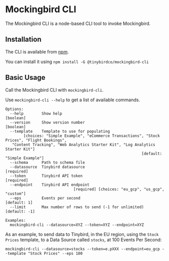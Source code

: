 # Mockingbird CLI

The Mockingbird CLI is a node-based CLI tool to invoke Mockingbird.

## Installation

The CLI is available from [npm](https://www.npmjs.com/package/@tinybirdco/mockingbird-cli).

You can install it using `npm install -G @tinybirdco/mockingbird-cli`

## Basic Usage

Call the Mockingbird CLI with `mockingbird-cli`.

Use `mockingbird-cli --help` to get a list of available commands.

```
Options:
  --help        Show help                                              [boolean]
  --version     Show version number                                    [boolean]
  --template    Template to use for populating
        [choices: "Simple Example", "eCommerce Transactions", "Stock Prices", "Flight Bookings",
   "Content Tracking", "Web Analytics Starter Kit", "Log Analytics Starter Kit"]
                                                            [default: "Simple Example"]
  --schema      Path to schema file
  --datasource  Tinybird datasource                                   [required]
  --token       Tinybird API token                                    [required]
  --endpoint    Tinybird API endpoint
                              [required] [choices: "eu_gcp", "us_gcp", "custom"]
  --eps         Events per second                                   [default: 1]
  --limit       Max number of rows to send (-1 for unlimited)      [default: -1]

Examples:
  mockingbird-cli --datasource=XYZ --token=XYZ --endpoint=XYZ
```

As an example, to send data to Tinybird, in the EU region, using the `Stock Prices` template, to a Data Source called `stocks`, at 100 Events Per Second:

```
mockingbird-cli --datasource=stocks --token=e.pXXX --endpoint=eu_gcp --template "Stock Prices" --eps 100
```